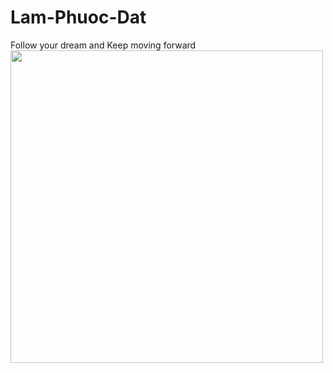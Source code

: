 # Lam-Phuoc-Dat
<head>Follow your dream and Keep moving forward</head>

<img src="https://media.giphy.com/media/hX6zuSyNhaSiOukKUp/giphy.gif" width="500" height="500" />
